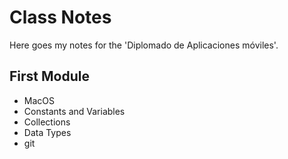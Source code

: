 # Class Notes

Here goes my notes for the 'Diplomado de Aplicaciones móviles'.

## First Module
- MacOS
- Constants and Variables
- Collections
- Data Types
- git
